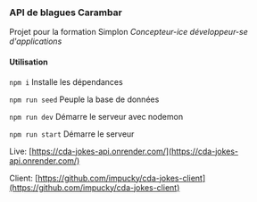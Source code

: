 ### API de blagues Carambar

Projet pour la formation Simplon _Concepteur-ice développeur-se d'applications_

#### Utilisation

`npm i` Installe les dépendances



`npm run seed` Peuple la base de données



`npm run dev` Démarre le serveur avec nodemon


`npm run start` Démarre le serveur


Live: [https://cda-jokes-api.onrender.com/](https://cda-jokes-api.onrender.com/)

Client: [https://github.com/impucky/cda-jokes-client](https://github.com/impucky/cda-jokes-client)
